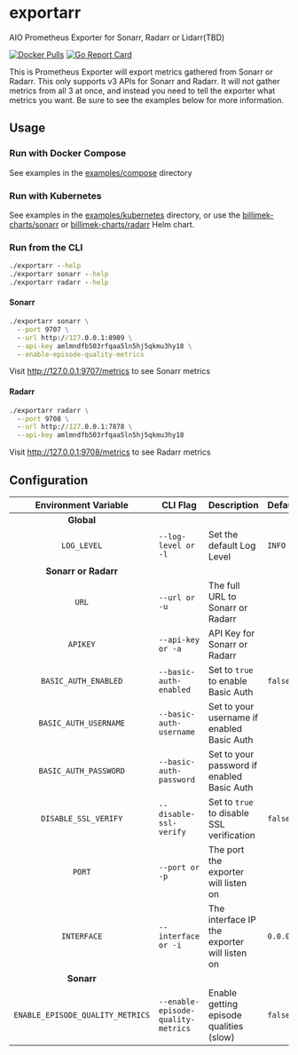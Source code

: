 # exportarr

AIO Prometheus Exporter for Sonarr, Radarr or Lidarr(TBD)

[![Docker Pulls](https://img.shields.io/docker/pulls/onedr0p/exportarr)](https://hub.docker.com/r/onedr0p/exportarr)
[![Go Report Card](https://goreportcard.com/badge/github.com/onedr0p/exportarr)](https://goreportcard.com/report/github.com/onedr0p/exportarr)

This is Prometheus Exporter will export metrics gathered from Sonarr or Radarr. This only supports v3 APIs for Sonarr and Radarr. It will not gather metrics from all 3 at once, and instead you need to tell the exporter what metrics you want. Be sure to see the examples below for more information.

## Usage

### Run with Docker Compose

See examples in the [examples/compose](./examples/compose/) directory

### Run with Kubernetes

See examples in the [examples/kubernetes](./examples/kubernetes/) directory, or use the [billimek-charts/sonarr](https://github.com/billimek/billimek-charts/tree/master/charts/sonarr) or [billimek-charts/radarr](https://github.com/billimek/billimek-charts/tree/master/charts/radarr) Helm chart.

### Run from the CLI

```cmd
./exportarr --help
./exportarr sonarr --help
./exportarr radarr --help
```

#### Sonarr

```cmd
./exportarr sonarr \
  --port 9707 \
  --url http://127.0.0.1:8989 \
  --api-key amlmndfb503rfqaa5ln5hj5qkmu3hy18 \
  --enable-episode-quality-metrics
```

Visit http://127.0.0.1:9707/metrics to see Sonarr metrics

#### Radarr

```cmd
./exportarr radarr \
  --port 9708 \
  --url http://127.0.0.1:7878 \
  --api-key amlmndfb503rfqaa5ln5hj5qkmu3hy18
```

Visit http://127.0.0.1:9708/metrics to see Radarr metrics

## Configuration

|Environment Variable |CLI Flag           |Description              |Default   |Required|
|:-------------------:|-------------------|-------------------------|----------|:------:|
|**Global**
|`LOG_LEVEL`          |`--log-level or -l`|Set the default Log Level|`INFO`    |❌      |
|**Sonarr or Radarr**
|`URL`                |`--url or -u`           |The full URL to Sonarr or Radarr            |          |✅      |
|`APIKEY`             |`--api-key or -a`       |API Key for Sonarr or Radarr                |          |✅      |
|`BASIC_AUTH_ENABLED` |`--basic-auth-enabled`  |Set to `true` to enable Basic Auth          |`false`   |❌      |
|`BASIC_AUTH_USERNAME`|`--basic-auth-username` |Set to your username if enabled Basic Auth  |          |❌      |
|`BASIC_AUTH_PASSWORD`|`--basic-auth-password` |Set to your password if enabled Basic Auth  |          |❌      |
|`DISABLE_SSL_VERIFY` |`--disable-ssl-verify`  |Set to `true` to disable SSL verification   |`false`   |❌      |
|`PORT`               |`--port or -p`          |The port the exporter will listen on        |          |✅      |
|`INTERFACE`          |`--interface or -i`     |The interface IP the exporter will listen on|`0.0.0.0` |❌      |
|**Sonarr**
|`ENABLE_EPISODE_QUALITY_METRICS` |`--enable-episode-quality-metrics`|Enable getting episode qualities (slow) |`false`|❌      |
